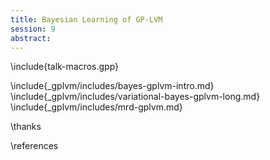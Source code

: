 ```yaml
---
title: Bayesian Learning of GP-LVM
session: 9
abstract:
---
```


\include{talk-macros.gpp}

\include{_gplvm/includes/bayes-gplvm-intro.md}
\include{_gplvm/includes/variational-bayes-gplvm-long.md}
\include{_gplvm/includes/mrd-gplvm.md}

\thanks

\references
